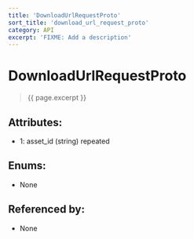 ```yaml
---
title: 'DownloadUrlRequestProto'
sort_title: 'download_url_request_proto'
category: API
excerpt: 'FIXME: Add a description'
---
```


[comment]: <> (THIS PART IS GENERATED - AKA DON'T EDIT THIS PART MANUALLY)

# DownloadUrlRequestProto

> {{ page.excerpt }}

## Attributes:

- 1: asset_id (string) repeated

## Enums:

- None

## Referenced by:

- None

[comment]: <> (YOU CAN EDIT AFTER THIS)
